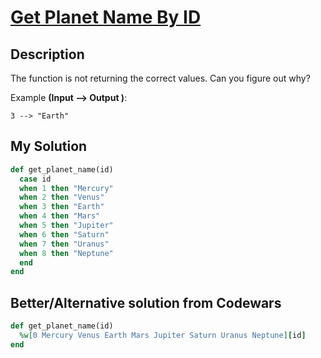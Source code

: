 # [Get Planet Name By ID](https://www.codewars.com/kata/515e188a311df01cba000003)

## Description
The function is not returning the correct values. Can you figure out why?

Example **(Input --> Output )**:

```
3 --> "Earth"
```

## My Solution
```ruby
def get_planet_name(id)
  case id
  when 1 then "Mercury"
  when 2 then "Venus"
  when 3 then "Earth"
  when 4 then "Mars"
  when 5 then "Jupiter"
  when 6 then "Saturn"
  when 7 then "Uranus"
  when 8 then "Neptune"
  end
end
```

## Better/Alternative solution from Codewars
```ruby
def get_planet_name(id)
  %w[0 Mercury Venus Earth Mars Jupiter Saturn Uranus Neptune][id]
end
```
